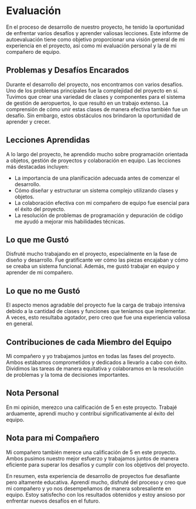 # Evaluación

En el proceso de desarrollo de nuestro proyecto, he tenido la oportunidad de enfrentar varios desafíos y aprender valiosas lecciones. Este informe de autoevaluación tiene como objetivo proporcionar una visión general de mi experiencia en el proyecto, así como mi evaluación personal y la de mi compañero de equipo.

## Problemas y Desafíos Encarados

Durante el desarrollo del proyecto, nos encontramos con varios desafíos. Uno de los problemas principales fue la complejidad del proyecto en sí. Tuvimos que crear una variedad de clases y componentes para el sistema de gestión de aeropuertos, lo que resultó en un trabajo extenso. La comprensión de cómo unir estas clases de manera efectiva también fue un desafío. Sin embargo, estos obstáculos nos brindaron la oportunidad de aprender y crecer.

## Lecciones Aprendidas

A lo largo del proyecto, he aprendido mucho sobre programación orientada a objetos, gestión de proyectos y colaboración en equipo. Las lecciones más destacadas incluyen:

- La importancia de una planificación adecuada antes de comenzar el desarrollo.
- Cómo diseñar y estructurar un sistema complejo utilizando clases y objetos.
- La colaboración efectiva con mi compañero de equipo fue esencial para el éxito del proyecto.
- La resolución de problemas de programación y depuración de código me ayudó a mejorar mis habilidades técnicas.

## Lo que me Gustó

Disfruté mucho trabajando en el proyecto, especialmente en la fase de diseño y desarrollo. Fue gratificante ver cómo las piezas encajaban y cómo se creaba un sistema funcional. Además, me gustó trabajar en equipo y aprender de mi compañero.

## Lo que no me Gustó

El aspecto menos agradable del proyecto fue la carga de trabajo intensiva debido a la cantidad de clases y funciones que teníamos que implementar. A veces, esto resultaba agotador, pero creo que fue una experiencia valiosa en general.

## Contribuciones de cada Miembro del Equipo

Mi compañero y yo trabajamos juntos en todas las fases del proyecto. Ambos estábamos comprometidos y dedicados a llevarlo a cabo con éxito. Dividimos las tareas de manera equitativa y colaboramos en la resolución de problemas y la toma de decisiones importantes.

## Nota Personal

En mi opinión, merezco una calificación de 5 en este proyecto. Trabajé arduamente, aprendí mucho y contribuí significativamente al éxito del equipo.

## Nota para mi Compañero

Mi compañero también merece una calificación de 5 en este proyecto. Ambos pusimos nuestro mejor esfuerzo y trabajamos juntos de manera eficiente para superar los desafíos y cumplir con los objetivos del proyecto.

En resumen, esta experiencia de desarrollo de proyectos fue desafiante pero altamente educativa. Aprendí mucho, disfruté del proceso y creo que mi compañero y yo nos desempeñamos de manera sobresaliente en equipo. Estoy satisfecho con los resultados obtenidos y estoy ansioso por enfrentar nuevos desafíos en el futuro.


